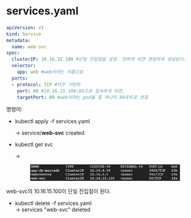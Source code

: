 # services.yaml

```yaml
apiVersion: v1
kind: Service
metadata:
  name: web-svc
spec:
  clusterIP: 10.16.15.100 #단일 진입점을 설정. 안하게 되면 랜덤하게 생성된다.
  selector:
    app: web #web이라는 이름으로
  ports:
  - protocol: TCP #TCP 기반의
    port: 80 #10.16.15.100:80으로 접속하게 되면,
    targetPort: 80 #web이라는 pod들 중 하나의 80포트로 연결
```

명령어:

*   kubectl apply -f services.yaml

    \-> service/**web-svc** created
*   kubectl get svc

    \->

    <figure><img src="../../.gitbook/assets/image (2) (1) (1) (1) (1) (1) (1) (1) (1) (1) (1).png" alt=""><figcaption></figcaption></figure>

web-svc의 10.16.15.100이 단일 진입점이 된다.

* kubectl delete -f services.yaml\
  \-> services "web-svc" deleted
